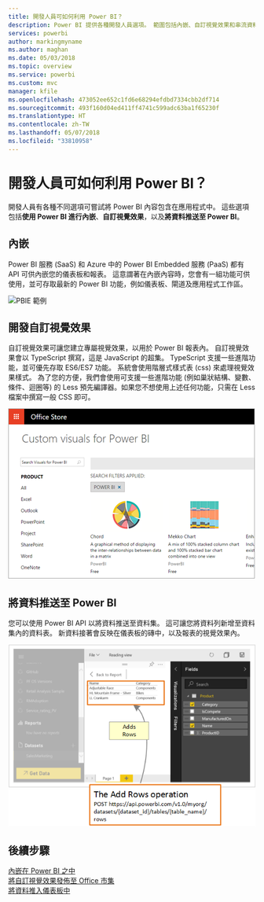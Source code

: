 ```yaml
---
title: 開發人員可如何利用 Power BI？
description: Power BI 提供各種開發人員選項。 範圍包括內嵌、自訂視覺效果和串流資料集。
services: powerbi
author: markingmyname
ms.author: maghan
ms.date: 05/03/2018
ms.topic: overview
ms.service: powerbi
ms.custom: mvc
manager: kfile
ms.openlocfilehash: 473052ee652c1fd6e68294efdbd7334cbb2df714
ms.sourcegitcommit: 493f160d04ed411ff4741c599adc63ba1f65230f
ms.translationtype: HT
ms.contentlocale: zh-TW
ms.lasthandoff: 05/07/2018
ms.locfileid: "33810958"
---
```

# <a name="what-can-developers-do-with-power-bi"></a>開發人員可如何利用 Power BI？

開發人員有各種不同選項可嘗試將 Power BI 內容包含在應用程式中。 這些選項包括**使用 Power BI 進行內嵌**、**自訂視覺效果**，以及**將資料推送至 Power BI**。

## <a name="embedding"></a>內嵌
Power BI 服務 (SaaS) 和 Azure 中的 Power BI Embedded 服務 (PaaS) 都有 API 可供內嵌您的儀表板和報表。 這意謂著在內嵌內容時，您會有一組功能可供使用，並可存取最新的 Power BI 功能，例如儀表板、閘道及應用程式工作區。

![PBIE 範例](media/what-can-you-do/what-can-you-do-01.png)

## <a name="develop-custom-visuals"></a>開發自訂視覺效果
自訂視覺效果可讓您建立專屬視覺效果，以用於 Power BI 報表內。 自訂視覺效果會以 TypeScript 撰寫，這是 JavaScript 的超集。 TypeScript 支援一些進階功能，並可優先存取 ES6/ES7 功能。 系統會使用階層式樣式表 (css) 來處理視覺效果樣式。 為了您的方便，我們會使用可支援一些進階功能 (例如巢狀結構、變數、條件、迴圈等) 的 Less 預先編譯器。如果您不想使用上述任何功能，只需在 Less 檔案中撰寫一般 CSS 即可。

![CV 範例](media/what-can-you-do/powerbi-custom-visual-store.png)

## <a name="push-data-into-power-bi"></a>將資料推送至 Power BI
您可以使用 Power BI API 以將資料推送至資料集。 這可讓您將資料列新增至資料集內的資料表。 新資料接著會反映在儀表板的磚中，以及報表的視覺效果內。

![推送資料範例](media/what-can-you-do/powerbi-push-data.png)

## <a name="next-steps"></a>後續步驟
[內嵌在 Power BI 之中](embedding.md)  
[將自訂視覺效果發佈至 Office 市集](office-store.md)  
[將資料推入儀表板中](walkthrough-push-data.md)
